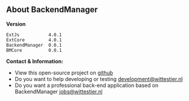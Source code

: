## About BackendManager

**Version**

    ExtJs           4.0.1
    ExtCore         4.0.1
    BackendManager  0.0.1
    BMCore          0.0.1

**Contact & Information:**

-  View this open-source project on <a href="https://github.com/WitteStier/BackendManager" target="_blank">github</a>
-  Do you want to help developing or testing <a href="mailto://development@wittestier.nl">development@wittestier.nl</a>
-  Do you want a professional back-end application based on BackendManager <a href="mailto://development@wittestier.nl">jobs@wittestier.nl</a>
